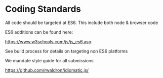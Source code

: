 # Coding Standards

All code should be targeted at ES6. This include both node & browser code

ES6 additions can be found here:

https://www.w3schools.com/js/js_es6.asp

See build process for details on targeting non ES6 platforms

We mandate style guide for all submissions

https://github.com/rwaldron/idiomatic.js/

# 
